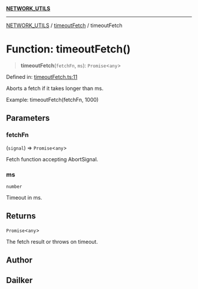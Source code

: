 [**NETWORK_UTILS**](../../README.md)

***

[NETWORK_UTILS](../../README.md) / [timeoutFetch](../README.md) / timeoutFetch

# Function: timeoutFetch()

> **timeoutFetch**(`fetchFn`, `ms`): `Promise`\<`any`\>

Defined in: [timeoutFetch.ts:11](https://github.com/dailker/everyutil/blob/cee559aadda9e0c298e06364cba9020e97a8b19b/src/network/timeoutFetch.ts#L11)

Aborts a fetch if it takes longer than ms.

Example: timeoutFetch(fetchFn, 1000)

## Parameters

### fetchFn

(`signal`) => `Promise`\<`any`\>

Fetch function accepting AbortSignal.

### ms

`number`

Timeout in ms.

## Returns

`Promise`\<`any`\>

The fetch result or throws on timeout.

## Author

## Dailker
